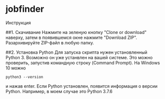 # jobfinder
Инструкция

##1. Скачивание
Нажмите на зеленую кнопку "Clone or download" наверху, затем в появившемся окне нажмите "Download ZIP". Разархивируйте ZIP-файл в любую папку.

##2. Установка Python
Для запуска скрипта нужен установленный Python 3. Возможно он уже устанвлен на вашей системе. Это можно проверить, запустив командную строку (Command Prompt). На Windows 10  можно 
```
python3 --version
```
и нажав enter. Если Python установлен, появится информация о версии Python. Например, в моем случае это Python 3.7.6
